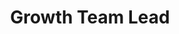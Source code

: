 ---
layout: member
weight: 50
name: Noor Adil
project: Green Joule
title: Growth Team Lead
img: /assets/images/members/Noor.jpg
email: Noorm98@hotmail.com
biography: Noor is a third-year student in Chemical and Biological Engineering who is currently in Co-op until January 2019. She is a co-lead of the Green Joule team in Envision. She works along her team members to create optimal and cost-effective growth conditions for Algae to obtain higher lipid and sugar content in hopes of improving biofuel’s feasibility. Noor has always been interested in the field of clean energy and worked on several projects that promote environmentally-sound solutions. Her combined passion for renewable energy and biology inspire her to remain dedicated to the team and contribute to the research and experiments conducted, believing one day it will make a difference.
linkedin: https://www.linkedin.com/in/noor-adil-9068a4152/
---